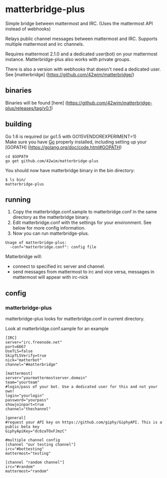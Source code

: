 # matterbridge-plus

Simple bridge between mattermost and IRC. (Uses the mattermost API instead of webhooks)

Relays public channel messages between mattermost and IRC.
Supports multiple mattermost and irc channels.

Requires mattermost 2.1.0 and a dedicated user(bot) on your mattermost instance.
Matterbridge-plus also works with private groups.

There is also a version with webhooks that doesn't need a dedicated user. See [matterbridge] (https://github.com/42wim/matterbridge/)

## binaries
Binaries will be found [here] (https://github.com/42wim/matterbridge-plus/releases/tag/v0.1)

## building
Go 1.6 is required (or go1.5 with GO15VENDOREXPERIMENT=1)  
Make sure you have [Go](https://golang.org/doc/install) properly installed, including setting up your [GOPATH] (https://golang.org/doc/code.html#GOPATH)

```
cd $GOPATH
go get github.com/42wim/matterbridge-plus
```

You should now have matterbridge binary in the bin directory:

```
$ ls bin/
matterbridge-plus
```

## running
1) Copy the matterbridge.conf.sample to matterbridge.conf in the same directory as the matterbridge binary.  
2) Edit matterbridge.conf with the settings for your environment. See below for more config information.  
3) Now you can run matterbridge-plus.

```
Usage of matterbridge-plus:
  -conf="matterbridge.conf": config file
```

Matterbridge will:
* connect to specified irc server and channel.
* send messages from mattermost to irc and vice versa, messages in mattermost will appear with irc-nick

## config
### matterbridge-plus
matterbridge-plus looks for matterbridge.conf in current directory.

Look at matterbridge.conf.sample for an example


```
[IRC]
server="irc.freenode.net"
port=6667
UseTLS=false
SkipTLSVerify=true
nick="matterbot"
channel="#matterbridge"

[mattermost]
server="yourmattermostserver.domain"
team="yourteam"
#login/pass of your bot. Use a dedicated user for this and not your own!
login="yourlogin"
password="yourpass"
showjoinpart=true
channel="thechannel"

[general]
#request your API key on https://github.com/giphy/GiphyAPI. This is a public beta key
GiphyApiKey="dc6zaTOxFJmzC"

#multiple channel config
[channel "our testing channel"]
irc="#bottesting"
mattermost="testing"

[channel "random channel"]
irc="#random"
mattermost="random"
```
